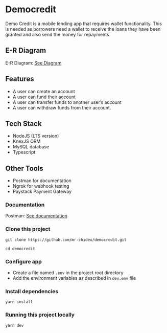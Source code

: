 # Democredit

Demo Credit is a mobile lending app that requires wallet functionality. This is needed as borrowers need a wallet to receive the loans they have been granted and also send the money for repayments.

## E-R Diagram

E-R Diagram: [See Diagram](https://dbdesigner.page.link/XAUfPwxHbjBSJc5T7)

## Features

- A user can create an account
- A user can fund their account
- A user can transfer funds to another user’s account
- A user can withdraw funds from their account.

## Tech Stack

- NodeJS (LTS version)
- KnexJS ORM
- MySQL database
- Typescript

## Other Tools

- Postman for documentation
- Ngrok for webhook testing
- Paystack Payment Gateway

### Documentation

Postman: [See documentation](https://documenter.getpostman.com/view/11724511/2s8ZDU64s2)

### Clone this project

```
git clone https://github.com/mr-chidex/democredit.git
```

```
cd democredit
```

### Configure app

- Create a file named `.env` in the project root directory
- Add the environment variables as described in `dev.env` file

### Install dependencies

```
yarn install
```

### Running this project locally

```
yarn dev
```
